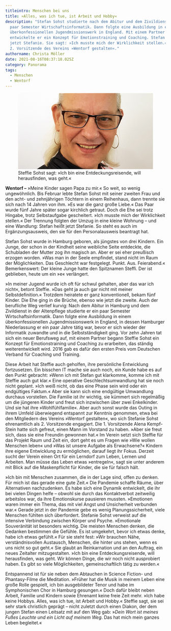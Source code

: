 ```yaml
---
titleintro: Menschen bei uns
title: »Alles, was ich tue, ist Arbeit und Hobby«
description: "Stefan Sohst studierte nach dem Abitur und dem Zivildienst ein
  paar Semester Wirtschaftsinformatik. Dann folgte eine Ausbildung in einem
  überkonfessionellen Jugendmissionswerk in England. Mit einem Partner
  entwickelte er ein Konzept für Emotionstraining und Coaching. Stefan heißt
  jetzt Stefanie. Sie sagt: »Ich musste mich der Wirklichkeit stellen.« Sie ist
  2. Vorsitzende des Vereins »Wentorf gestalten«."
authorname: Christa Möller
date: 2021-08-16T08:37:18.025Z
category: Panorama
tags:
  - Menschen
  - Wentorf
---
```

<figure>
  <img src="/static/media/2021-08-02-sohst-stefanie-wentorf-gestalten.jpg">
  <figcaption>
Steffie Sohst sagt: »Ich bin eine Entdeckungsreisende, will herausfinden, was geht.«   
   
  </figcaption>
</figure>



**Wentorf –** »Meine Kinder sagen Papa zu mir.« So weit, so wenig ungewöhnlich. Bis Februar lebte Stefan Sohst mit seiner zweiten Frau und den acht- und zehnjährigen Töchtern in einem Reihenhaus, dann trennte sie sich nach 14 Jahren von ihm. »Es war die ganz große Liebe.« Das Paar wurde fünf Jahre später sogar kirchlich getraut. Doch die Ehe sei trotz Hingabe, trotz Selbstaufgabe gescheitert. »Ich musste mich der Wirklichkeit stellen.« Der Trennung folgten der Umzug in eine kleine Wohnung – und eine Wandlung: Stefan heißt jetzt Stefanie. So steht es auch im Ergänzungsausweis, den sie für den Personalausweis beantragt hat. 

Stefan Sohst wurde in Hamburg geboren, als jüngstes von drei Kindern. Ein Junge, der schon in der Kindheit seine weibliche Seite entdeckte, die Schubladen der Mutter zog ihn magisch an. Aber er sei eher preußisch erzogen worden. »Was man in der Seele empfindet, stand nicht im Raum der Möglichkeiten. Das Geschlecht war festgelegt. Punkt. Aus. Feierabend.« Bemerkenswert: Der kleine Junge hatte den Spitznamen Steffi. Der ist geblieben, heute um ein »e« verlängert. 

»In meiner Jugend wurde ich oft für schwul gehalten, aber das war ich nicht«, betont Steffie. »Das geht ja auch gar nicht mit meiner Selbstdefinition.« Trotzdem heiratete er ganz konventionell, bekam fünf Kinder. Die Ehe ging in die Brüche, ebenso wie jetzt die zweite. Auch der berufliche Weg verlief kurvig: Nach dem Abitur in Hamburg und dem Zivildienst in der Altenpflege studierte er ein paar Semester Wirtschaftsinformatik. Dann folgte eine Ausbildung in einem überkonfessionellen Jugendmissionswerk in England, in dessen Hamburger Niederlassung er ein paar Jahre tätig war, bevor er sich wieder der Informatik zuwandte und in die Selbstständigkeit ging. Vor zehn Jahren tat sich ein neuer Berufsweg auf, mit einem Partner begann Steffie Sohst ein Konzept für Emotionstraining und Coaching zu erarbeiten, das ständig weiterentwickelt wird. 2016 gab es dafür den ersten Preis vom Deutschen Verband für Coaching und Training. 

Diese Arbeit hat Steffie auch geholfen, ihre persönliche Entwicklung fortzusetzen. Ein bisschen IT mache sie auch noch, ein Kunde habe es auf den Punkt gebracht: »Wenn ich mit Stefan gut klarkomme, komme ich mit Steffie auch gut klar.« Eine operative Geschlechtsumwandlung hat sie noch nicht geplant. »Ich weiß nicht, ob das eine Phase sein wird oder ein endgültiges Faktum.« Aber sie kann sich eine endgültige Umwandlung durchaus vorstellen. Die Familie ist ihr wichtig, sie kümmert sich regelmäßig um die jüngeren Kinder und freut sich inzwischen über zwei Enkelkinder. Und sie hat ihre »Wohlfühlfamilie«. Aber auch sonst wurde das Outing in ihrem Umfeld überwiegend entspannt zur Kenntnis genommen, etwa bei den Mitgliedern des Vereins »Wentorf gestalten«, wo sich Stefanie Sohst ehrenamtlich als 2. Vorsitzende engagiert. Die 1. Vorsitzende Alena Kempf-Stein hatte sich gefreut, einen Mann im Vorstand zu haben. »Aber sie freut sich, dass sie eine Freundin gewonnen hat.« Im Verein setzt sich Steffie für das Projekt Raum und Zeit ein, dort geht es um Fragen wie »Wie wollen Menschen leben« und »Was ist unsere Aufgabe als Erwachsene?« Kindern ihre eigene Entwicklung zu ermöglichen, darauf liegt ihr Fokus. Derzeit sucht der Verein einen Ort für ein Lerndorf zum Leben, Lernen und Arbeiten. Man müsse das Leben etwas »entregeln«, sagt sie unter anderem mit Blick auf die Maskenpflicht für Kinder, die sie für falsch hält.

»Ich bin mit Menschen zusammen, die in der Lage sind, offen zu denken. Für mich ist das gerade eine gute Zeit.« Die Pandemie schaffe Räume, über Alternativen nachzudenken. Es habe sich eine Dynamik entwickelt, die ihr bei vielen Dingen helfe – obwohl sie durch das Kontaktverbot zeitweilig arbeitslos war, da ihre Emotionskurse pausieren mussten. »Emotionen waren immer ein Thema, das mit viel Angst und Unsicherheit verbunden war.« Gerade jetzt in der Pandemie gebe es wenig Planungssicherheit, viele Menschen fühlten sich überfordert. Stefanie Sohst verweist auf die intensive Verbindung zwischen Körper und Psyche. »Emotionale Souveränität ist besonders wichtig. Die meisten Menschen denken, die Gedanken bestimmen die Gefühle. Es ist umgekehrt, bevor ich etwas denke, habe ich etwas gefühlt.« Für sie steht fest: »Wir brauchen Nähe, verständnisvollen Austausch, Menschen, die hinter uns stehen, wenn es uns nicht so gut geht.« Sie glaubt an Reinkarnation und an den Auftrag, ein neues Zeitalter mitzugestalten. »Ich bin eine Entdeckungsreisende, will herausfinden, was geht. Wir können Dinge, die wir noch nicht ausprobiert haben. Es gibt so viele Möglichkeiten, gemeinschaftlich tätig zu werden.«

Entspannend ist für sie neben dem Abtauchen in Science Fiction- und Phantasy-Filme die Meditation. »Früher hat die Musik in meinem Leben eine große Rolle gespielt, ich bin ausgebildeter Tenor und habe im Symphonischen Chor in Hamburg gesungen.« Doch dafür bleibt neben Arbeit, Familie und Kindern sowie Ehrenamt keine freie Zeit mehr. »Ich habe keine Hobbys. Alles, was ich tue, ist Arbeit und Hobby.« Steffie sagt, sie sei sehr stark christlich geprägt – nicht zuletzt durch einen Diakon, der dem jungen Stefan einen Leitsatz mit auf den Weg gab: »*Dein Wort ist meines Fußes Leuchte und ein Licht auf meinem Weg*. Das hat mich mein ganzes Leben begleitet.«